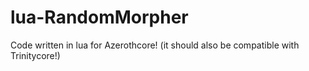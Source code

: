 # lua-RandomMorpher
Code written in lua for Azerothcore! (it should also be compatible with Trinitycore!)
